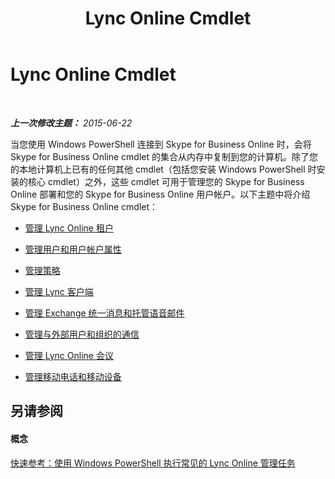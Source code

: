 ﻿---
title: Lync Online Cmdlet
TOCTitle: Lync Online Cmdlet
ms:assetid: 71f38305-fd8b-4013-83e1-cb742e3174c3
ms:mtpsurl: https://technet.microsoft.com/zh-cn/library/Dn362817(v=OCS.15)
ms:contentKeyID: 56271159
ms.date: 06/02/2017
mtps_version: v=OCS.15
ms.translationtype: HT
---

# Lync Online Cmdlet

 

_**上一次修改主题：** 2015-06-22_

当您使用 Windows PowerShell 连接到 Skype for Business Online 时，会将 Skype for Business Online cmdlet 的集合从内存中复制到您的计算机。除了您的本地计算机上已有的任何其他 cmdlet（包括您安装 Windows PowerShell 时安装的核心 cmdlet）之外，这些 cmdlet 可用于管理您的 Skype for Business Online 部署和您的 Skype for Business Online 用户帐户。以下主题中将介绍 Skype for Business Online cmdlet：

  - [管理 Lync Online 租户](managing-skype-for-business-online-tenants.md)

  - [管理用户和用户帐户属性](managing-users-and-user-account-properties-in-skype-for-business-online.md)

  - [管理策略](managing-policies-in-skype-for-business-online.md)

  - [管理 Lync 客户端](managing-the-skype-for-business-client-from-skype-for-business-online.md)

  - [管理 Exchange 统一消息和托管语音邮件](managing-exchange-unified-messaging-and-hosted-voice-mail-in-skype-for-business-online.md)

  - [管理与外部用户和组织的通信](managing-communications-in-skype-for-business-online-with-outside-users-and-organizations.md)

  - [管理 Lync Online 会议](managing-skype-for-business-online-meetings-and-conferences.md)

  - [管理移动电话和移动设备](managing-cell-phones-and-mobile-devices-in-skype-for-business-online.md)

## 另请参阅

#### 概念

[快速参考：使用 Windows PowerShell 执行常见的 Lync Online 管理任务](quick-reference-using-windows-powershell-to-do-common-skype-for-business-online-management-tasks.md)

